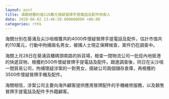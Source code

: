 ```yaml
---
layout: post
title: 海關檢獲約值110萬元懷疑冒牌手提電話及配件拘兩人
date: 2020-06-02 13:46:50.000000000 +08:00
categories: rthk
---
```


海關分別在葵涌及尖沙咀檢獲共約4000件懷疑冒牌手提電話及配件，估計市值共約110萬元，行動中拘捕兩名男女，被捕人士現正保釋候查，案件仍在調查中。

海關上月28日在葵涌貨櫃碼頭南路的拆貨場，檢查一間物流公司一批從內地抵港的快遞貨物，檢獲約500件懷疑冒牌手提電話及配件。跟進調查後，同日在尖沙咀一間貿易公司，拘捕懷疑涉案的一對男女，搗破公司兩個儲存倉庫，再檢獲約3500件懷疑冒牌手機及配件。

海關相信，涉案公司主要向海外顧客提供應用冒牌配件的手機維修服務，以及銷售冒牌手提電話及配件予外籍顧客。
